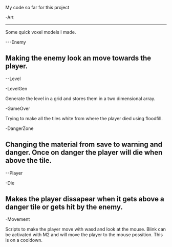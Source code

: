 My code so far for this project

-Art

----------------------------------
Some quick voxel models I made.

---Enemy

Making the enemy look an move towards the player.
---------------------------------
--Level

-LevelGen

Generate the level in a grid and stores them in a two dimensional array.

-GameOver

Trying to make all the tiles white from where the player died using floodfill.

-DangerZone

Changing the material from save to warning and danger.
Once on danger the player will die when above the tile.
----------------------------------
--Player

-Die

Makes the player dissapear when it gets above a danger tile or gets hit by the enemy.
----------------------------------
-Movement

Scripts to make the player move with wasd and look at the mouse.
Blink can be activated with M2 and will move the player to the mouse possition.
This is on a cooldown.
